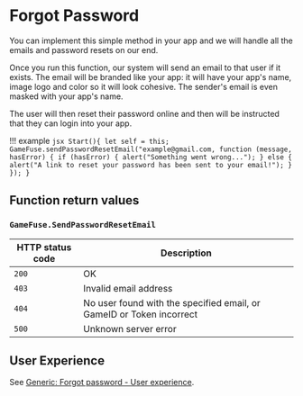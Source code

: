 # Forgot Password

You can implement this simple method in your app and we will handle all the
emails and password resets on our end.

Once you run this function, our system will send an email to that user if it
exists. The email will be branded like your app: it will have your app's name,
image logo and color so it will look cohesive. The sender's email is even
masked with your app's name.

The user will then reset their password online and then will be instructed that
they can login into your app.

!!! example
    ```jsx
    Start(){
        let self = this;
        GameFuse.sendPasswordResetEmail("example@gmail.com, function (message, hasError)
        {
            if (hasError)
            {
                alert("Something went wrong...");
            }
            else
            {
                alert("A link to reset your password has been sent to your email!");
            }
        });
    }
    ```

## Function return values

### `GameFuse.SendPasswordResetEmail`

| HTTP status code | Description |
|------------------|-------------|
| `200`            | OK |
| `403`            | Invalid email address |
| `404`            | No user found with the specified email, or GameID or Token incorrect |
| `500`            | Unknown server error |

## User Experience

See <a href="/generic/forgot_password/#user-experience">Generic: Forgot password - User experience</a>.
